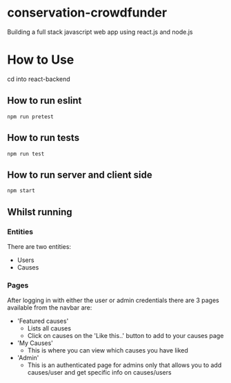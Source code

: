 # conservation-crowdfunder

Building a full stack javascript web app using react.js and node.js

# How to Use

cd into react-backend

## How to run eslint

`npm run pretest`

## How to run tests

`npm run test`

## How to run server and client side

`npm start`

## Whilst running

### Entities

There are two entities:

- Users
- Causes

### Pages

After logging in with either the user or admin credentials there are 3 pages available from the navbar are:

- 'Featured causes'
  - Lists all causes
  - Click on causes on the 'Like this..' button to add to your causes page
- 'My Causes'
  - This is where you can view which causes you have liked
- 'Admin'
  - This is an authenticated page for admins only that allows you to add causes/user and get specific info on causes/users
